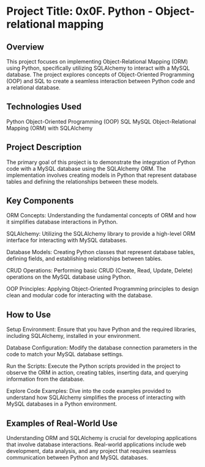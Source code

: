 # Project Title: 0x0F. Python - Object-relational mapping

## Overview
This project focuses on implementing Object-Relational Mapping (ORM) using Python, specifically utilizing SQLAlchemy to interact with a MySQL database.
The project explores concepts of Object-Oriented Programming (OOP) and SQL to create a seamless interaction between Python code and a relational database.

## Technologies Used
Python
Object-Oriented Programming (OOP)
SQL
MySQL
Object-Relational Mapping (ORM) with SQLAlchemy

## Project Description
The primary goal of this project is to demonstrate the integration of Python code with a MySQL database using the SQLAlchemy ORM. The implementation involves creating models in Python that represent database tables and defining the relationships between these models.

## Key Components
ORM Concepts: Understanding the fundamental concepts of ORM and how it simplifies database interactions in Python.

SQLAlchemy: Utilizing the SQLAlchemy library to provide a high-level ORM interface for interacting with MySQL databases.

Database Models: Creating Python classes that represent database tables, defining fields, and establishing relationships between tables.

CRUD Operations: Performing basic CRUD (Create, Read, Update, Delete) operations on the MySQL database using Python.

OOP Principles: Applying Object-Oriented Programming principles to design clean and modular code for interacting with the database.

## How to Use
Setup Environment: Ensure that you have Python and the required libraries, including SQLAlchemy, installed in your environment.

Database Configuration: Modify the database connection parameters in the code to match your MySQL database settings.

Run the Scripts: Execute the Python scripts provided in the project to observe the ORM in action, creating tables, inserting data, and querying information from the database.

Explore Code Examples: Dive into the code examples provided to understand how SQLAlchemy simplifies the process of interacting with MySQL databases in a Python environment.

## Examples of Real-World Use
Understanding ORM and SQLAlchemy is crucial for developing applications that involve database interactions. Real-world applications include web development, data analysis, and any project that requires seamless communication between Python and MySQL databases.
